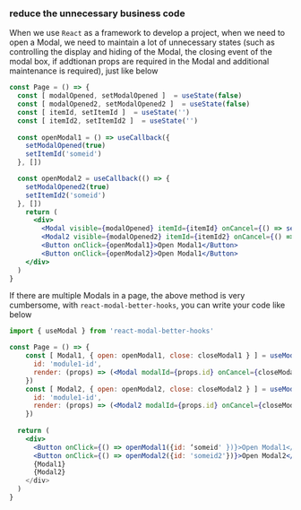### reduce the unnecessary business code


When we use `React` as a framework to develop a project, when we need to open a Modal, we need to maintain a lot of unnecessary states (such as controlling the display and hiding of the Modal, the closing event of the modal box, if addtionan props are required in the Modal and additional maintenance is required), just like below


```jsx
const Page = () => {
  const [ modalOpened, setModalOpened ]  = useState(false)
  const [ modalOpened2, setModalOpened2 ]  = useState(false)
  const [ itemId, setItemId ]  = useState('')
  const [ itemId2, setItemId2 ]  = useState('')
  
  const openModal1 = () => useCallback({
    setModalOpened(true)
    setItemId('someid')
  }, [])

  const openModal2 = useCallback(() => {
    setModalOpened2(true)
    setItemId2('someid')
  }, [])
	return (
  	  <div>
    	<Modal visible={modalOpened} itemId={itemId} onCancel={() => setModalOpened(false)} />
    	<Modal2 visible={modalOpened2} itemId={itemId2} onCancel={() => setModalOpened2(false)} />
    	<Button onClick={openModal1}>Open Modal1</Button>
    	<Button onClick={openModal2}>Open Modal1</Button>
    </div>
  )
}
```

If there are multiple Modals in a page, the above method is very cumbersome, with `react-modal-better-hooks`, you can write your code like below

```jsx
import { useModal } from 'react-modal-better-hooks'

const Page = () => {
  	const [ Modal1, { open: openModal1, close: closeModal1 } ] = useModal({
      id: 'module1-id', 
      render: (props) => (<Modal modalId={props.id} onCancel={closeModal1} />)
    })
  	const [ Modal2, { open: openModal2, close: closeModal2 } ] = useModal({
      id: 'module1-id', 
      render: (props) => (<Modal2 modalId={props.id} onCancel={closeModal2} />)
    })
  
  return (
  	<div>
      <Button onClick={() => openModal1({id: ‘someid' })}>Open Modal1</Button>
      <Button onClick={() => openModal2({id: 'someid2'})}>Open Modal2</Button>
      {Modal1}
      {Modal2}
    </div>
  )
}
```